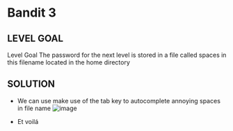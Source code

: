 # Bandit 3
 
## LEVEL GOAL

Level Goal
The password for the next level is stored in a file called spaces in this filename located in the home directory

## SOLUTION

- We can use make use of the tab key to autocomplete annoying spaces in file name 
  ![image](https://user-images.githubusercontent.com/44790709/201447402-b5faf4ed-3f86-4d8f-b5fc-cb7a2438d391.png)

- Et voilá
